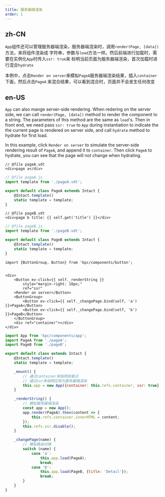 ```yaml
---
title: 服务器端渲染
order: 1
---
```


## zh-CN

`App`组件还可以管理服务器端渲染，服务器端渲染时，调用`render(Page, [data])`方法，来将组件渲染成
字符串，参数与`load`方法一样。然后前端进行加载时，需要在实例化`App`时传入`ssr: true`来
标明当前页面为服务器端渲染，首次加载时进行混合`hydrate`

本例中，点击`Render on server`来模拟`PageA`服务器端渲染结果，插入`container`下面，然后点击`PageA`
来混合结果，可以看到混合时，页面并不会发生任何改变

## en-US

`App` can also mange server-side rendering. When redering on the server side, we can call `render(Page, [data])` 
method to render the component to a string. The parameters of this method are the same as `load`'s.
Then in front end, we need pass `ssr: true` to `App` during instantiation to indicate the the current 
page is rendered on server side, and call `hydrate` method to hydrate for first load.

In this example, click `Render on server` to simulate the server-side rendering result of `PageA`, 
and append it to `container`. Then click `PageA` to hydrate, you can see that the page will not 
change when hydrating.

```vdt
// @file pageA.vdt 
<div>page a</div>
```

```js
// @file pageA.js
import template from './pageA.vdt';

export default class PageA extends Intact {
    @Intact.template()
    static template = template;
}
```

```vdt
// @file pageB.vdt 
<div>page b title: {{ self.get('title') }}</div>
```

```js
// @file pageB.js
import template from './pageB.vdt';

export default class PageB extends Intact {
    @Intact.template()
    static template = template;
}
```

```vdt
import {ButtonGroup, Button} from 'kpc/components/button';


<div>
    <Button ev-click={{ self._renderString }}
        style="margin-right: 10px;"
        ref="ssr"
    >Render on server</Button>
    <ButtonGroup>
        <Button ev-click={{ self._changePage.bind(self, 'a') }}>PageA</Button>
        <Button ev-click={{ self._changePage.bind(self, 'b') }}>PageB</Button>
    </ButtonGroup>
    <div ref="container"></div>
</div>
```

```js
import App from 'kpc/components/app';
import PageA from './pageA';
import PageB from './pageB';

export default class extends Intact {
    @Intact.template()
    static template = template;

    _mount() {
        // 通过container来指明挂载点
        // 通过ssr来指明应用为服务器端渲染
        this.app = new App({container: this.refs.container, ssr: true});
    }

    _renderString() {
        // 模拟服务器端渲染
        const app = new App();
        app.render(PageA).then(content => {
            this.refs.container.innerHTML = content;
        });
        this.refs.ssr.disable();
    }

    _changePage(name) {
        // 模拟路由切换
        switch (name) {
            case 'a':
                this.app.load(PageA);
                break;
            case 'b':
                this.app.load(PageB, {title: 'Detail'});
                break;
        }
    }
}
```
